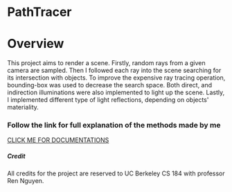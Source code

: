PathTracer
===================================

# Overview

This project aims to render a scene. Firstly, random rays from a given camera are sampled. Then I followed each ray into the scene searching for its intersection with objects. To improve the expensive ray tracing operation, bounding-box was used to decrease the search space. Both direct, and indirection illuminations were also implemented to light up the scene. Lastly, I implemented different type of light reflections, depending on objects' materiality.


### Follow the link for full explanation of the methods made by me

[CLICK ME FOR DOCUMENTATIONS](https://huutinhpham.github.io/projects/pathtracer/pathtracer.html)

##### Credit

All credits for the project are reserved to UC Berkeley CS 184 with professor Ren Nguyen.